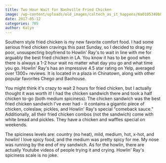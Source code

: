```yaml
---
title: Two Hour Wait for Nashville Fried Chicken
image: /wp-content/uploads/old_images/caltech_as_it_happens/6a0105349b8251970b01b8d27e1573970c.jpg
date: 2017-05-12
categories: 705
author: Kalyn
---
```


Southern style fried chicken is my new favorite comfort food. I had some serious fried chicken cravings this past Sunday, so I decided to drag my poor, unsuspecting boyfriend to Howlin' Ray's to wait in line with me for arguably the best fried chicken in LA. You know it has to be good when there is always a 1-2 hour wait no matter what day you go and what time you go. Howlin' Ray's has an impressive 4.5 star rating on Yelp, averaged over 1300+ reviews. It is located in a plaza in Chinatown, along with other popular favorites Chego and Baohouse.

You might think it's crazy to wait 2 hours for fried chicken, but I actually thought it was worth it! I had the chicken sandwich there and took a half chicken to-go (both medium spiciness). The chicken sandwich was the best fried chicken sandwich I've ever had - it contains a gigantic piece of chicken, coleslaw, pickles, and Howlin' Ray's special "comeback sauce." Additionally, all their fried chicken combos (not the sandwich) come with white bread and pickles. They have a chicken and waffles special on weekends.

The spiciness levels are: country (no heat), mild, medium, hot, x-hot, and howlin! I love spicy food, and the medium was pretty spicy for me. My nose was running by the end of my sandwich. As for the howlin, there are actually Youtube videos of people trying it and crying. Howlin' Ray's spiciness scale is no joke.

